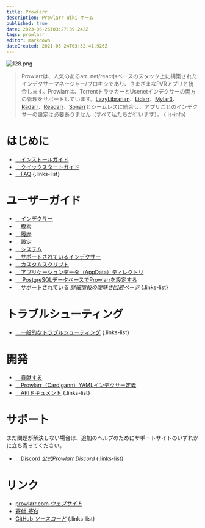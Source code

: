 ```yaml
---
title: Prowlarr
description: Prowlarr Wiki ホーム
published: true
date: 2023-06-26T03:27:39.242Z
tags: prowlarr
editor: markdown
dateCreated: 2021-05-24T03:32:41.926Z
---
```


![128.png](/assets/prowlarr/logos/128.png)

> Prowlarrは、人気のあるarr .net/reactjsベースのスタック上に構築されたインデクサーマネージャー/プロキシであり、さまざまなPVRアプリと統合します。Prowlarrは、TorrentトラッカーとUsenetインデクサーの両方の管理をサポートしています。[LazyLibrarian](https://lazylibrarian.gitlab.io/)、[Lidarr](/lidarr)、[Mylar3](https://github.com/mylar3/mylar3)、[Radarr](/radarr)、[Readarr](/readarr)、[Sonarr](/sonarr)とシームレスに統合し、アプリごとのインデクサーの設定は必要ありません（すべて私たちが行います）。
{.is-info}

# はじめに

- [<i class="fas fa-plus-square"></i>&emsp;インストールガイド](/prowlarr/installation)
- [<i class="fas fa-book-open"></i>&emsp;クイックスタートガイド](/prowlarr/quick-start-guide)
- [<i class="far fa-question-circle"></i>&emsp;FAQ](/prowlarr/faq)
{.links-list}

# ユーザーガイド

- [<i class="fas fa-play"></i>&emsp;インデクサー](/prowlarr/indexers)
- [<i class="fas fa-search"></i>&emsp;検索](/prowlarr/search)
- [<i class="fas fa-clock"></i>&emsp;履歴](/prowlarr/history)
- [<i class="fas fa-cogs"></i>&emsp;設定](/prowlarr/settings)
- [<i class="fas fa-laptop"></i>&emsp;システム](/prowlarr/system)
- [<i class="fas fa-info-circle"></i>&emsp;サポートされているインデクサー](/prowlarr/supported-indexers)
- [<i class="fas fa-scroll"></i>&emsp;カスタムスクリプト](/prowlarr/custom-scripts)
- [<i class="fas fa-database"></i>&emsp;アプリケーションデータ（AppData）ディレクトリ](/prowlarr/appdata-directory)
- [<i class="fas fa-server"></i>&emsp; PostgreSQLデータベースでProwlarrを設定する](/prowlarr/postgres-setup)
- [<i class="fas fa-cogs"></i>&emsp;サポートされている *詳細情報の曖昧さ回避ページ*](/prowlarr/supported)
{.links-list}

# トラブルシューティング

- [<i class="far fa-life-ring"></i>&emsp;一般的なトラブルシューティング](/prowlarr/troubleshooting)
{.links-list}

# 開発

- [<i class="fas fa-laptop-code"></i>&emsp;貢献する](/prowlarr/contributing)
- [<i class="fas fa-book-reader"></i>&emsp;Prowlarr（Cardigann）YAMLインデクサー定義](/prowlarr/cardigann-yml-definition)
- [<i class="fas fa-book"></i>&emsp;APIドキュメント](https://prowlarr.com/docs/api/#/)
{.links-list}

# サポート

まだ問題が解決しない場合は、追加のヘルプのためにサポートサイトのいずれかに立ち寄ってください。

- [<i class="fab fa-discord"></i>&emsp;Discord *公式Prowlarr Discord*](https://prowlarr.com/discord)
{.links-list}

# リンク

- [prowlarr.com *ウェブサイト*](https://prowlarr.com)
- [寄付 *寄付*](https://prowlarr.com/donate)
- [GitHub *ソースコード*](https://github.com/prowlarr/prowlarr)
{.links-list}